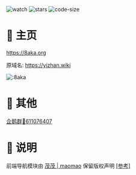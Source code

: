 
![watch](https://badgen.net/github/watchers/8aka-Team/8aka-Home)
![stars](https://badgen.net/github/stars/8aka-Team/8aka-Home)
![code-size](https://img.shields.io/github/repo-size/8aka-Team/8aka-Home)


# 📖 主页

https://8aka.org

原域名: https://yizhan.wiki

![:8aka](https://count.kjchmc.cn/get/@:8aka)

# 🔖 其他

[企鹅群🐧611076407](https://qm.qq.com/q/lEnfzgzxjq)

# 📢 说明

前端导航模块由 [茂茂 | maomao](https://github.com/maomao1996) 保留版权声明 [[参考]](https://github.com/maomao1996/vitepress-nav-template)